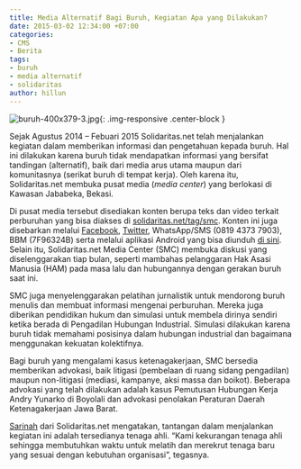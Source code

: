 ```yaml
---
title: Media Alternatif Bagi Buruh, Kegiatan Apa yang Dilakukan?
date: 2015-03-02 12:34:00 +07:00
categories:
- CMS
- Berita
tags:
- buruh
- media alternatif
- solidaritas
author: hillun
---
```


![buruh-400x379-3.jpg](/uploads/buruh-400x379-3.jpg){: .img-responsive .center-block }

Sejak Agustus 2014 – Febuari 2015 Solidaritas.net telah menjalankan kegiatan dalam memberikan informasi dan pengetahuan kepada buruh. Hal ini dilakukan karena buruh tidak mendapatkan informasi yang bersifat tandingan (alternatif), baik dari media arus utama maupun dari komunitasnya (serikat buruh di tempat kerja). Oleh karena itu, Solidaritas.net membuka pusat media (*media center*) yang berlokasi di Kawasan Jababeka, Bekasi.

Di pusat media tersebut disediakan konten berupa teks dan video terkait perburuhan yang bisa diakses di [solidaritas.net/tag/smc](http://solidaritas.net/tag/smc). Konten ini juga disebarkan melalui [Facebook](https://www.facebook.com/solidaritasnews), [Twitter](https://twitter.com/solidaritasnews), WhatsApp/SMS (0819 4373 7903), BBM (7F96324B) serta melalui aplikasi Android yang bisa diunduh [di sini](https://play.google.com/store/apps/details?id=com.solidaritas.net.aplikasi). Selain itu, Solidaritas.net Media Center (SMC) membuka diskusi yang diselenggarakan tiap bulan, seperti mambahas pelanggaran Hak Asasi Manusia (HAM) pada masa lalu dan hubungannya dengan gerakan buruh saat ini.

SMC juga menyelenggarakan pelatihan jurnalistik untuk mendorong buruh menulis dan membuat informasi mengenai perburuhan. Mereka juga diberikan pendidikan hukum dan simulasi untuk membela dirinya sendiri ketika berada di Pengadilan Hubungan Industrial. Simulasi dilakukan karena buruh tidak memahami posisinya dalam hubungan industrial dan bagaimana menggunakan kekuatan kolektifnya.

Bagi buruh yang mengalami kasus ketenagakerjaan, SMC bersedia memberikan advokasi, baik litigasi (pembelaan di ruang sidang pengadilan) maupun non-litigasi (mediasi, kampanye, aksi massa dan boikot). Beberapa advokasi yang telah dilakukan adalah kasus Pemutusan Hubungan Kerja Andry Yunarko di Boyolali dan advokasi penolakan Peraturan Daerah Ketenagakerjaan Jawa Barat.

[Sarinah](http://ciptamedia.org/team/sarinah/) dari Solidaritas.net mengatakan, tantangan dalam menjalankan kegiatan ini adalah tersedianya tenaga ahli. “Kami kekurangan tenaga ahli sehingga membutuhkan waktu untuk melatih dan merekrut tenaga baru yang sesuai dengan kebutuhan organisasi”, tegasnya.
